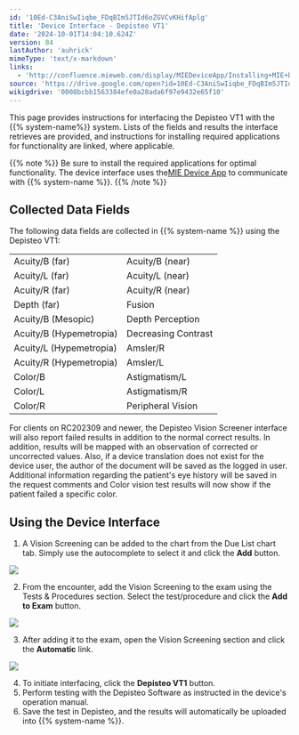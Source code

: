 ```yaml
---
id: '10Ed-C3AniSwIiqbe_FDqBIm5JTId6oZGVCvKHifAplg'
title: 'Device Interface - Depisteo VT1'
date: '2024-10-01T14:04:10.624Z'
version: 84
lastAuthor: 'auhrick'
mimeType: 'text/x-markdown'
links:
  - 'http://confluence.mieweb.com/display/MIEDeviceApp/Installing+MIE+Device+App'
source: 'https://drive.google.com/open?id=10Ed-C3AniSwIiqbe_FDqBIm5JTId6oZGVCvKHifAplg'
wikigdrive: '0008bcbb1563384efe0a28ada6f97e9432e65f10'
---
```

This page provides instructions for interfacing the Depisteo VT1 with the {{% system-name%}} system. Lists of the fields and results the interface retrieves are provided, and instructions for installing required applications for functionality are linked, where applicable.

{{% note %}}
Be sure to install the required applications for optimal functionality. The device interface uses the[](http://confluence.mieweb.com/display/MIEDeviceApp/Installing+MIE+Device+App)[MIE Device App](http://confluence.mieweb.com/display/MIEDeviceApp/Installing+MIE+Device+App) to communicate with {{% system-name %}}.
{{% /note %}}

## Collected Data Fields

The following data fields are collected in {{% system-name %}} using the Depisteo VT1:
<table>
<tr>
<td>Acuity/B (far)</td>
<td>Acuity/B (near)</td>
</tr>
<tr>
<td>Acuity/L (far)</td>
<td>Acuity/L (near)</td>
</tr>
<tr>
<td>Acuity/R (far)</td>
<td>Acuity/R (near)</td>
</tr>
<tr>
<td>Depth (far)</td>
<td>Fusion</td>
</tr>
<tr>
<td>Acuity/B (Mesopic)</td>
<td>Depth Perception</td>
</tr>
<tr>
<td>Acuity/B (Hypemetropia)</td>
<td>Decreasing Contrast</td>
</tr>
<tr>
<td>Acuity/L (Hypemetropia)</td>
<td>Amsler/R</td>
</tr>
<tr>
<td>Acuity/R (Hypemetropia)</td>
<td>Amsler/L</td>
</tr>
<tr>
<td>Color/B</td>
<td>Astigmatism/L</td>
</tr>
<tr>
<td>Color/L</td>
<td>Astigmatism/R</td>
</tr>
<tr>
<td>Color/R</td>
<td>Peripheral Vision</td>
</tr>
</table>

For clients on RC202309 and newer, the Depisteo Vision Screener interface will also report failed results in addition to the normal correct results. In addition, results will be mapped with an observation of corrected or uncorrected values. Also, if a device translation does not exist for the device user, the author of the document will be saved as the logged in user. Additional information regarding the patient's eye history will be saved in the request comments and Color vision test results will now show if the patient failed a specific color.

## Using the Device Interface

1. A Vision Screening can be added to the chart from the Due List chart tab. Simply use the autocomplete to select it and click the <strong>Add</strong> button.

![](../device-interface-depisteo-vt1.assets/6aafadc277b3dcdb866bcf2f1e1a0b7f.png)

2. From the encounter, add the Vision Screening to the exam using the Tests & Procedures section. Select the test/procedure and click the <strong>Add to Exam</strong> button.

![](../device-interface-depisteo-vt1.assets/07562c6dab067023daff72a673c76248.png)

3. After adding it to the exam, open the Vision Screening section and click the <strong>Automatic</strong> link.

![](../device-interface-depisteo-vt1.assets/08467d1ea70de1dc0d7e96b15eefb4b7.png)

4. To initiate interfacing, click the <strong>Depisteo VT1</strong> button.
5. Perform testing with the Depisteo Software as instructed in the device's operation manual.
6. Save the test in Depisteo, and the results will automatically be uploaded into {{% system-name %}}.
